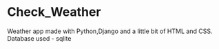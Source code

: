 # Check_Weather

Weather app made with Python,Django and a little bit of HTML and CSS.
Database used - sqlite
